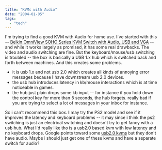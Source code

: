 ```yaml
---
title: "KVMs with Audio"
date: "2004-01-05"
tags: 
  - "tech"
---
```


I'm trying to find a good KVM with Audio for home use. I've started with this -- [Belkin OmniView SOHO Series KVM Switch with Audio, USB and VGA](http://catalog.belkin.com/IWCatProductPage.process?Merchant_Id=&Section_Id=201729&pcount=&Product_Id=160623 "Welcome to Belkin - OmniView™ SOHO Series KVM Switch with Audio, USB and VGA") -- and while it works largely as promised, it has some real drawbacks. The video and audio switching are fine. But the keyboard/mouse/usb switching is troubled -- the box is basically a USB 1.x hub which is switched back and forth between machines. And this creates some problems.

- it is usb 1.x and not usb 2.0 which creates all kinds of annoying error messages because I have downstream usb 2.0 devices.
- the usb hub introduces latency in kb/mouse interactions which is at time noticeable in games.
- the hub just plain drops some kb input -- for instance if you hold down the control key for more than 5 seconds, the hub forgets. really bad if you are trying to select a lot of messages in your inbox for instance.

So i can't recommend this box. I may try the PS2 model and see if it improves the latency and keyboard problems -- it may since i think the ps2 switching is just an electrical switching and doesn't try to get fancy with a usb hub. What I'd really like tho is a usb2.0 based kvm with low latency and no keyboard drops. Google points toward some [usb2.0 kvms](http://www.google.com/search?q=usb+2.0+kvm) but they don't have audio. Maybe i should just get one of these kvms and have a separate switch for audio?
